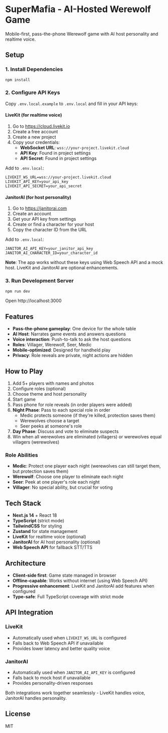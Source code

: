 # SuperMafia - AI-Hosted Werewolf Game

Mobile-first, pass-the-phone Werewolf game with AI host personality and realtime voice.

## Setup

### 1. Install Dependencies
```bash
npm install
```

### 2. Configure API Keys

Copy `.env.local.example` to `.env.local` and fill in your API keys:

#### LiveKit (for realtime voice)
1. Go to https://cloud.livekit.io
2. Create a free account
3. Create a new project
4. Copy your credentials:
   - **WebSocket URL**: `wss://your-project.livekit.cloud`
   - **API Key**: Found in project settings
   - **API Secret**: Found in project settings

Add to `.env.local`:
```env
LIVEKIT_WS_URL=wss://your-project.livekit.cloud
LIVEKIT_API_KEY=your_api_key
LIVEKIT_API_SECRET=your_api_secret
```

#### JanitorAI (for host personality)
1. Go to https://janitorai.com
2. Create an account
3. Get your API key from settings
4. Create or find a character for your host
5. Copy the character ID from the URL

Add to `.env.local`:
```env
JANITOR_AI_API_KEY=your_janitor_api_key
JANITOR_AI_CHARACTER_ID=your_character_id
```

**Note**: The app works without these keys using Web Speech API and a mock host. LiveKit and JanitorAI are optional enhancements.

### 3. Run Development Server
```bash
npm run dev
```

Open http://localhost:3000

## Features

- **Pass-the-phone gameplay**: One device for the whole table
- **AI Host**: Narrates game events and answers questions
- **Voice interaction**: Push-to-talk to ask the host questions
- **Roles**: Villager, Werewolf, Seer, Medic
- **Mobile-optimized**: Designed for handheld play
- **Privacy**: Role reveals are private, night actions are hidden

## How to Play

1. Add 5+ players with names and photos
2. Configure roles (optional)
3. Choose theme and host personality
4. Start game
5. Pass phone for role reveals (in order players were added)
6. **Night Phase**: Pass to each special role in order
   - Medic protects someone (if they're killed, protection saves them)
   - Werewolves choose a target
   - Seer peeks at someone's role
7. **Day Phase**: Discuss and vote to eliminate suspects
8. Win when all werewolves are eliminated (villagers) or werewolves equal villagers (werewolves)

### Role Abilities
- **Medic**: Protect one player each night (werewolves can still target them, but protection saves them)
- **Werewolf**: Choose one player to eliminate each night
- **Seer**: Peek at one player's role each night
- **Villager**: No special ability, but crucial for voting

## Tech Stack

- **Next.js 14** + React 18
- **TypeScript** (strict mode)
- **TailwindCSS** for styling
- **Zustand** for state management
- **LiveKit** for realtime voice (optional)
- **JanitorAI** for AI host personality (optional)
- **Web Speech API** for fallback STT/TTS

## Architecture

- **Client-side first**: Game state managed in browser
- **Offline-capable**: Works without internet (using Web Speech API)
- **Progressive enhancement**: LiveKit and JanitorAI add features when configured
- **Type-safe**: Full TypeScript coverage with strict mode

## API Integration

### LiveKit
- Automatically used when `LIVEKIT_WS_URL` is configured
- Falls back to Web Speech API if unavailable
- Provides lower latency and better quality voice

### JanitorAI
- Automatically used when `JANITOR_AI_API_KEY` is configured
- Falls back to mock host if unavailable
- Provides personality-driven responses

Both integrations work together seamlessly - LiveKit handles voice, JanitorAI handles personality.

## License

MIT
